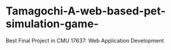 # Tamagochi-A-web-based-pet-simulation-game-
Best Final Project in CMU 17637: Web Application Development
